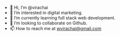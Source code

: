 - 👋 Hi, I’m @virachai
- 👀 I’m interested in digital marketing.
- 🌱 I’m currently learning full stack web development.
- 💞️ I’m looking to collaborate on Github.
- 📫 How to reach me at wvirachai@gmail.com

<!---
virachai/virachai is a ✨ special ✨ repository because its `README.md` (this file) appears on your GitHub profile.
You can click the Preview link to take a look at your changes.
--->
